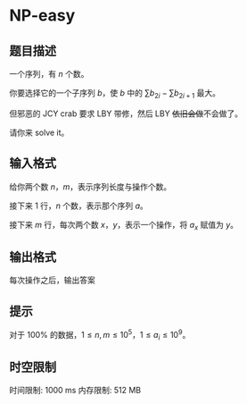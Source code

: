# NP-easy

## 题目描述

一个序列，有 $n$ 个数。

你要选择它的一个子序列 $b$，使 $b$ 中的 $\sum b_{2i}-\sum b_{2i+1}$ 最大。

但邪恶的 JCY crab 要求 LBY 带修，然后 LBY ~~依旧会做~~不会做了。

请你来 solve it。

## 输入格式

给你两个数 $n$，$m$，表示序列长度与操作个数。

接下来 $1$ 行，$n$ 个数，表示那个序列 $a$。

接下来 $m$ 行，每次两个数 $x$，$y$，表示一个操作，将 $a_x$ 赋值为 $y$。

## 输出格式

每次操作之后，输出答案

## 提示

对于 $100\%$ 的数据，$1\le n,m\le 10^5$，$1\le a_i \le 10^9$。

## 时空限制

时间限制: 1000 ms
内存限制: 512 MB
